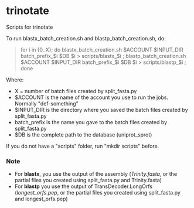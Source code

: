 # trinotate
Scripts for trinotate

To run blastx_batch_creation.sh and blastp_batch_creation.sh, do:

  > for i in {0..X}; do blastx_batch_creation.sh $ACCOUNT $INPUT_DIR batch_prefix_$i $DB $i > scripts/blastx_$i ; blastp_batch_creation.sh $ACCOUNT $INPUT_DIR batch_prefix_$i $DB $i > scripts/blastp_$i ; done

Where:
 - X = number of batch files created by split_fasta.py
 - $ACCOUNT is the name of the account you use to run the jobs. Normally "def-something"
 - $INPUT_DIR is the directory where you saved the batch files created by split_fasta.py
 - batch_prefix is the name you gave to the batch files created by split_fasta.py
 - $DB is the complete path to the database (uniprot_sprot)
 
If you do not have a "scripts" folder, run "mkdir scripts" before.

### Note
  - For **blastx**, you use the output of the assembly (_Trinity.fasta_, or the partial files you created using split_fasta.py and Trinity.fasta)
  - For **blastp** you use the output of TransDecoder.LongOrfs (_longest_orfs.pep_, or the partial files you created using split_fasta.py and longest_orfs.pep)
